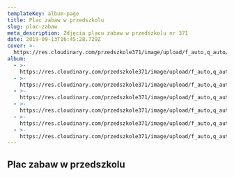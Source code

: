```yaml
---
templateKey: album-page
title: Plac zabaw w przedszkolu
slug: plac-zabaw
meta_description: Zdjęcia placu zabaw w przedszkolu nr 371
date: 2019-09-13T16:45:28.729Z
cover: >-
  https://res.cloudinary.com/przedszkole371/image/upload/f_auto,q_auto/c_fill,w_1200/v1570199038/Zdj%C4%99cia%20przedszkola/plac%20zabaw/DSC00082_resize_lwrz7w.jpg
album:
  - >-
    https://res.cloudinary.com/przedszkole371/image/upload/f_auto,q_auto/c_fill,w_1200/v1570199049/Zdj%C4%99cia%20przedszkola/plac%20zabaw/20170316_1425140_usain4.jpg
  - >-
    https://res.cloudinary.com/przedszkole371/image/upload/f_auto,q_auto/c_fill,w_1200/v1570199048/Zdj%C4%99cia%20przedszkola/plac%20zabaw/20170316_142554_du8pne.jpg
  - >-
    https://res.cloudinary.com/przedszkole371/image/upload/f_auto,q_auto/c_fill,w_1200/v1570199038/Zdj%C4%99cia%20przedszkola/plac%20zabaw/DSC00078_resize_eiuykv.jpg
  - >-
    https://res.cloudinary.com/przedszkole371/image/upload/f_auto,q_auto/c_fill,w_1200/v1570199038/Zdj%C4%99cia%20przedszkola/plac%20zabaw/DSC00082_resize_lwrz7w.jpg
  - >-
    https://res.cloudinary.com/przedszkole371/image/upload/f_auto,q_auto/c_fill,w_1200/v1570199038/Zdj%C4%99cia%20przedszkola/plac%20zabaw/DSC00083_resize_to06fc.jpg
  - >-
    https://res.cloudinary.com/przedszkole371/image/upload/f_auto,q_auto/c_fill,w_1200/v1570199038/Zdj%C4%99cia%20przedszkola/plac%20zabaw/DSC00084_resize_z4cmf7.jpg
---
```

## Plac zabaw w przedszkolu
